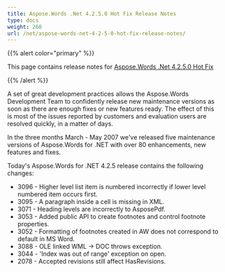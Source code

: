 ```yaml
---
title: Aspose.Words .Net 4.2.5.0 Hot Fix Release Notes
type: docs
weight: 260
url: /net/aspose-words-net-4-2-5-0-hot-fix-release-notes/
---
```


{{% alert color="primary" %}} 

This page contains release notes for [Aspose.Words .Net 4.2.5.0 Hot Fix](http://www.aspose.com/downloads/words/net/new-releases/aspose.words-.net-4.2.5.0-hot-fix/)

{{% /alert %}} 

A set of great development practices allows the Aspose.Words Development Team to confidently release new maintenance versions as soon as there are enough fixes or new features ready. The effect of this is most of the issues reported by customers and evaluation users are resolved quickly, in a matter of days. 

In the three months March - May 2007 we've released five maintenance versions of Aspose.Words for .NET with over 80 enhancements, new features and fixes.

Today's Aspose.Words for .NET 4.2.5 release contains the following changes:

- 3096 - Higher level list item is numbered incorrectly if lower level numbered item occurs first.
- 3095 - A paragraph inside a cell is missing in XML.
- 3071 - Heading levels are incorrectly to AsposePdf.
- 3053 - Added public API to create footnotes and control footnote properties.
- 3052 - Formatting of footnotes created in AW does not correspond to default in MS Word.
- 3088 - OLE linked WML -> DOC throws exception.
- 3044 - 'Index was out of range' exception on open.
- 2078 - Accepted revisions still affect HasRevisions.
